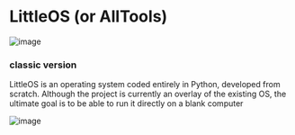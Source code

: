 # LittleOS (or AllTools)

![image](https://github.com/dainci/LittleOS/assets/91798430/3ce98af0-61d1-49bd-823e-ecf55414a3b7)

### classic version

LittleOS is an operating system coded entirely in Python, developed from scratch. Although the project is currently an overlay of the existing OS, the ultimate goal is to be able to run it directly on a blank computer

![image](https://github.com/dainci/LittleOS/assets/91798430/a0f5305b-6ad9-4429-9e6f-f2852988f62b)

